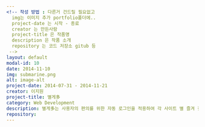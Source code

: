 ```yaml
---
<!-- 작성 방법 : 다른거 건드릴 필요없고
  img는 이미지 추가 portfolio폴더에..
  project-date 는 시작 - 종료
  creator 는 만든사람
  project-title 은 작품명
  description 은 작품 소개
  repository 는 코드 저장소 gitub 등
 -->
layout: default
modal-id: 10
date: 2014-11-10
img: submarine.png
alt: image-alt
project-date: 2014-07-31 - 2014-11-21
creator: 이지원
project-title: 별게多
category: Web Development
description: 별게多는 사용자의 편의를 위한 자동 로그인을 적용하여 각 사이트 별 즐겨 찾는 게시판을 모아 볼 수 있는 크롬 확장 프로그램(Chrome Extension)입니다. 자동 로그인을 적용함으로써 다시 로그인하는 번거로움을 없애고 직관적인 UI를 구현해 사용자가 이용하기 쉽게 제작하였습니다.
repository:
---
```

